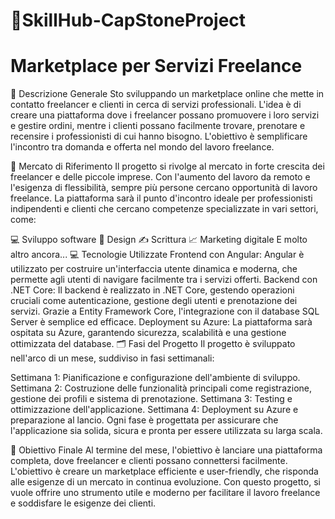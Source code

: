 # 🛒SkillHub-CapStoneProject
 
 
 # Marketplace per Servizi Freelance
📜 Descrizione Generale
Sto sviluppando un marketplace online che mette in contatto freelancer e clienti in cerca di servizi professionali. L'idea è di creare una piattaforma dove i freelancer possano promuovere i loro servizi e gestire ordini, mentre i clienti possano facilmente trovare, prenotare e recensire i professionisti di cui hanno bisogno. L'obiettivo è semplificare l'incontro tra domanda e offerta nel mondo del lavoro freelance.

🎯 Mercato di Riferimento
Il progetto si rivolge al mercato in forte crescita dei freelancer e delle piccole imprese. Con l'aumento del lavoro da remoto e l'esigenza di flessibilità, sempre più persone cercano opportunità di lavoro freelance. La piattaforma sarà il punto d'incontro ideale per professionisti indipendenti e clienti che cercano competenze specializzate in vari settori, come:

💻 Sviluppo software
🎨 Design
✍️ Scrittura
📈 Marketing digitale
E molto altro ancora...
💻 Tecnologie Utilizzate
Frontend con Angular: Angular è utilizzato per costruire un'interfaccia utente dinamica e moderna, che permette agli utenti di navigare facilmente tra i servizi offerti.
Backend con .NET Core: Il backend è realizzato in .NET Core, gestendo operazioni cruciali come autenticazione, gestione degli utenti e prenotazione dei servizi. Grazie a Entity Framework Core, l'integrazione con il database SQL Server è semplice ed efficace.
Deployment su Azure: La piattaforma sarà ospitata su Azure, garantendo sicurezza, scalabilità e una gestione ottimizzata del database.
🗂️ Fasi del Progetto
Il progetto è sviluppato nell'arco di un mese, suddiviso in fasi settimanali:

Settimana 1: Pianificazione e configurazione dell'ambiente di sviluppo.
Settimana 2: Costruzione delle funzionalità principali come registrazione, gestione dei profili e sistema di prenotazione.
Settimana 3: Testing e ottimizzazione dell'applicazione.
Settimana 4: Deployment su Azure e preparazione al lancio.
Ogni fase è progettata per assicurare che l'applicazione sia solida, sicura e pronta per essere utilizzata su larga scala.

🚀 Obiettivo Finale
Al termine del mese, l'obiettivo è lanciare una piattaforma completa, dove freelancer e clienti possano connettersi facilmente. L'obiettivo è creare un marketplace efficiente e user-friendly, che risponda alle esigenze di un mercato in continua evoluzione. Con questo progetto, si vuole offrire uno strumento utile e moderno per facilitare il lavoro freelance e soddisfare le esigenze dei clienti.
